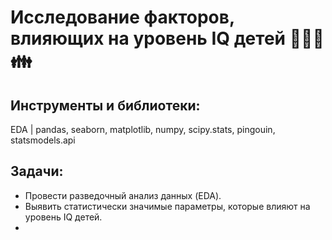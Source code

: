 # Исследование факторов, влияющих на уровень IQ детей 👶🏻🧸 👪
## Инструменты и библиотеки:
EDA | 
pandas, seaborn, matplotlib, numpy, scipy.stats, pingouin, statsmodels.api
## Задачи:
- Провести разведочный анализ данных (EDA).
- Выявить статистически значимые параметры, которые влияют на уровень IQ детей.
-  
